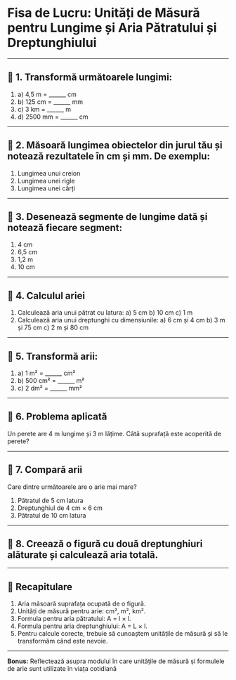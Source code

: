 # Fisa de Lucru: Unități de Măsură pentru Lungime și Aria Pătratului și Dreptunghiului

------

## 🔹 1. Transformă următoarele lungimi:

1. a) 4,5 m = ______ cm
2. b) 125 cm = ______ mm
3. c) 3 km = ______ m
4. d) 2500 mm = ______ cm

------

## 🔹 2. Măsoară lungimea obiectelor din jurul tău și notează rezultatele în cm și mm. De exemplu:

1. Lungimea unui creion
2. Lungimea unei rigle
3. Lungimea unei cărți

------

## 🔹 3. Desenează segmente de lungime dată și notează fiecare segment:

1. 4 cm
2. 6,5 cm
3. 1,2 m
4. 10 cm

------

## 🔹 4. Calculul ariei

1. Calculează aria unui pătrat cu latura:
    a) 5 cm
    b) 10 cm
    c) 1 m
2. Calculează aria unui dreptunghi cu dimensiunile:
    a) 6 cm și 4 cm
    b) 3 m și 75 cm
    c) 2 m și 80 cm

------

## 🔹 5. Transformă arii:

1. a) 1 m² = ______ cm²
2. b) 500 cm² = ______ m²
3. c) 2 dm² = ______ mm²

------

## 🔹 6. Problema aplicată

Un perete are 4 m lungime și 3 m lățime. Câtă suprafață este acoperită de perete?

------

## 🔹 7. Compară arii

Care dintre următoarele are o arie mai mare?

1. Pătratul de 5 cm latura
2. Dreptunghiul de 4 cm × 6 cm
3. Pătratul de 10 cm latura

------

## 🔹 8. Creează o figură cu două dreptunghiuri alăturate și calculează aria totală.

------

## 🔁 Recapitulare

1. Aria măsoară suprafața ocupată de o figură.
2. Unități de măsură pentru arie: cm², m², km².
3. Formula pentru aria pătratului: A = l × l.
4. Formula pentru aria dreptunghiului: A = L × l.
5. Pentru calcule corecte, trebuie să cunoaștem unitățile de măsură și să le transformăm când este nevoie.

------

**Bonus:** Reflectează asupra modului în care unitățile de măsură și formulele de arie sunt utilizate în viața cotidiană